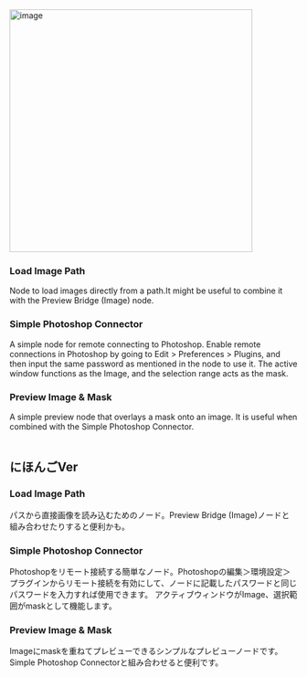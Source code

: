 <img width="425" alt="image" src="https://github.com/za-wa-n-go/ComfyUI_Zwng_Nodes/assets/118154415/b344f321-688a-4776-b99d-0d5e6d8ba667">

### Load Image Path
Node to load images directly from a path.It might be useful to combine it with the Preview Bridge (Image) node.

### Simple Photoshop Connector
A simple node for remote connecting to Photoshop. Enable remote connections in Photoshop by going to Edit > Preferences > Plugins, and then input the same password as mentioned in the node to use it.
The active window functions as the Image, and the selection range acts as the mask.

### Preview Image & Mask
A simple preview node that overlays a mask onto an image.
It is useful when combined with the Simple Photoshop Connector.
<br>
<br>
## にほんごVer
    
### Load Image Path
パスから直接画像を読み込むためのノード。Preview Bridge (Image)ノードと組み合わせたりすると便利かも。

### Simple Photoshop Connector
Photoshopをリモート接続する簡単なノード。Photoshopの編集＞環境設定＞プラグインからリモート接続を有効にして、ノードに記載したパスワードと同じパスワードを入力すれば使用できます。
アクティブウィンドウがImage、選択範囲がmaskとして機能します。

### Preview Image & Mask
Imageにmaskを重ねてプレビューできるシンプルなプレビューノードです。
Simple Photoshop Connectorと組み合わせると便利です。
